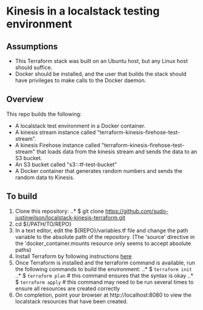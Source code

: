 # Kinesis in a localstack testing environment

## Assumptions
- This Terraform stack was built on an Ubuntu host, but any Linux host should suffice.
- Docker should be installed, and the user that builds the stack should have privileges to make calls to the Docker daemon.

## Overview
This repo builds the following:
- A localstack test environment in a Docker container.
- A kinesis stream instance called "terraform-kinesis-firehose-test-stream".
- A kinesis Firehose instance called "terraform-kinesis-firehose-test-stream" that loads data from the kinesis stream and sends the data to an S3 bucket.
- An S3 bucket called "s3:::tf-test-bucket"
- A Docker container that generates random numbers and sends the random data to Kinesis.

## To build
1) Clone this repository:
..*  $ git clone https://github.com/sudo-justinwilson/localstack-kinesis-terraform.git
2) cd ${/PATH/TO/REPO}
3) In a text editor, edit the ${REPO}/variables.tf file and change the path variable to the absolute path of the repository. (The 'source' directive in the 'docker_container.mounts resource only seems to accept absolute paths)
4) Install Terraform by following instructions [here](https://learn.hashicorp.com/terraform/getting-started/install.html)
5) Once Terraform is installed and the terraform command is available, run the following commands to build the environment:
..* $ `terraform init`
..* $ `terraform plan`  		# this command ensures that the syntax is okay
..* $ `terraform apply`		# this command may need to be run several times to ensure all resources are created correctly
6) On completion, point your browser at http://localhost:8080 to view the localstack resources that have been created.
